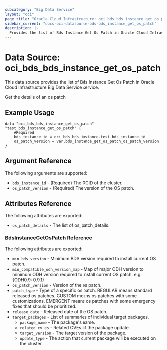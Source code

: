 ```yaml
---
subcategory: "Big Data Service"
layout: "oci"
page_title: "Oracle Cloud Infrastructure: oci_bds_bds_instance_get_os_patch"
sidebar_current: "docs-oci-datasource-bds-bds_instance_get_os_patch"
description: |-
  Provides the list of Bds Instance Get Os Patch in Oracle Cloud Infrastructure Big Data Service service
---
```


# Data Source: oci_bds_bds_instance_get_os_patch
This data source provides the list of Bds Instance Get Os Patch in Oracle Cloud Infrastructure Big Data Service service.

Get the details of an os patch

## Example Usage

```hcl
data "oci_bds_bds_instance_get_os_patch" "test_bds_instance_get_os_patch" {
	#Required
	bds_instance_id = oci_bds_bds_instance.test_bds_instance.id
	os_patch_version = var.bds_instance_get_os_patch_os_patch_version
}
```

## Argument Reference

The following arguments are supported:

* `bds_instance_id` - (Required) The OCID of the cluster.
* `os_patch_version` - (Required) The version of the OS patch.


## Attributes Reference

The following attributes are exported:

* `os_patch_details` - The list of os_patch_details.

### BdsInstanceGetOsPatch Reference

The following attributes are exported:

* `min_bds_version` - Minimum BDS version required to install current OS patch.
* `min_compatible_odh_version_map` - Map of major ODH version to minimum ODH version required to install current OS patch. e.g. {ODH0.9: 0.9.1} 
* `os_patch_version` - Version of the os patch.
* `patch_type` - Type of a specific os patch. REGULAR means standard released os patches. CUSTOM means os patches with some customizations. EMERGENT means os patches with some emergency fixes that should be prioritized. 
* `release_date` - Released date of the OS patch.
* `target_packages` - List of summaries of individual target packages.
	* `package_name` - The package's name.
	* `related_cv_es` - Related CVEs of the package update.
	* `target_version` - The target version of the package.
	* `update_type` - The action that current package will be executed on the cluster.

